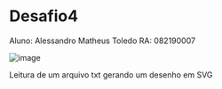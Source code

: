 # Desafio4

Aluno: Alessandro Matheus Toledo
RA: 082190007 

![image](https://user-images.githubusercontent.com/57714182/167320314-631b2fee-f060-4e53-afd6-1a3ebded8cf6.png)

Leitura de um arquivo txt gerando um desenho em SVG
